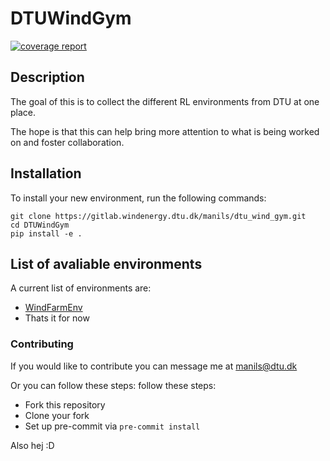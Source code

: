 # DTUWindGym

[![coverage report](https://gitlab.windenergy.dtu.dk/manils/dtu_wind_gym/badges/main/coverage.svg)](https://gitlab.windenergy.dtu.dk/manils/dtu_wind_gym/-/commits/main)

## Description

The goal of this is to collect the different RL environments from DTU at one place. 

The hope is that this can help bring more attention to what is being worked on and foster collaboration. 

## Installation

To install your new environment, run the following commands:

```{shell}
git clone https://gitlab.windenergy.dtu.dk/manils/dtu_wind_gym.git
cd DTUWindGym
pip install -e .
```

## List of avaliable environments

A current list of environments are:
- [WindFarmEnv](DTUWindGym/envs/WindFarmEnv/)
- Thats it for now 


### Contributing
If you would like to contribute you can message me at manils@dtu.dk 

Or you can follow these steps:
follow these steps:
- Fork this repository
- Clone your fork
- Set up pre-commit via `pre-commit install`


Also hej :D

